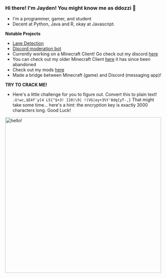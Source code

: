### Hi there! I'm Jayden! You might know me as ddozzi 👋

* I'm a programmer, gamer, and student 
* Decent at Python, Java and R, okay at Javascript.

**Notable Projects**
* [Lane Detection](https://github.com/ddozzi/Lane-Detection-v1.2)
* [Discord moderation bot](https://github.com/ddozzi/ban-notifier)                  
* Currently working on a Minecraft Client! Go check out my discord [here](https://discord.gg/TJfge8HC)
* You can check out my older Minecraft Client [here](https://ddozzi.github.io) it has since been abandoned
* Check out my mods [here](https://github.com/ddozzi?tab=repositories&q=mod&type=&language=java&sort=)
* Made a bridge between Minecraft (game) and Discord (messaging app)!

**TRY TO CRACK ME!**
* Here's a little challenge for you to figure out. Convert this to plain text! ```.U!wc,$E4f`y[4 L5{"$+3! ]20)\9| !(VG|ey+3%Y'8dq{yT-,}``` That might take some time... here's a hint: the encryption key is exactly 3000 characters long. Good Luck!


<p>
  <img width="500" alt="hello!" align="left" src="https://github-readme-stats.vercel.app/api?username=DDOZZI&theme=dark">
</p>
